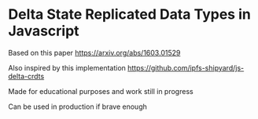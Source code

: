 # Delta State Replicated Data Types in Javascript

Based on this paper
https://arxiv.org/abs/1603.01529

Also inspired by this implementation
https://github.com/ipfs-shipyard/js-delta-crdts

Made for educational purposes and work still in progress

Can be used in production if brave enough
